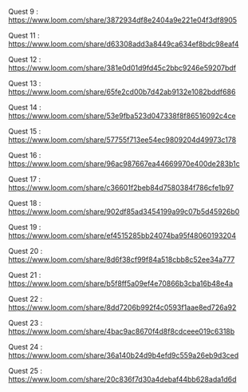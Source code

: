 Quest 9 : https://www.loom.com/share/3872934df8e2404a9e221e04f3df8905

Quest 11 : https://www.loom.com/share/d63308add3a8449ca634ef8bdc98eaf4

Quest 12 : https://www.loom.com/share/381e0d01d9fd45c2bbc9246e59207bdf

Quest 13 : https://www.loom.com/share/65fe2cd00b7d42ab9132e1082bddf686

Quest 14 : https://www.loom.com/share/53e9fba523d047338f8f86516092c4ce

Quest 15 : https://www.loom.com/share/57755f713ee54ec9809204d49973c178

Quest 16 : https://www.loom.com/share/96ac987667ea44669970e400de283b1c

Quest 17 : https://www.loom.com/share/c36601f2beb84d7580384f786cfe1b97

Quest 18 : https://www.loom.com/share/902df85ad3454199a99c07b5d45926b0

Quest 19 : https://www.loom.com/share/ef4515285bb24074ba95f48060193204

Quest 20 : https://www.loom.com/share/8d6f38cf99f84a518cbb8c52ee34a777

Quest 21 : https://www.loom.com/share/b5f8ff5a09ef4e70866b3cba16b48e4a

Quest 22 : https://www.loom.com/share/8dd7206b992f4c0593f1aae8ed726a92

Quest 23 : https://www.loom.com/share/4bac9ac8670f4d8f8cdceee019c6318b

Quest 24 : https://www.loom.com/share/36a140b24d9b4efd9c559a26eb9d3ced

Quest 25 : https://www.loom.com/share/20c836f7d30a4debaf44bb628ada1d6d
